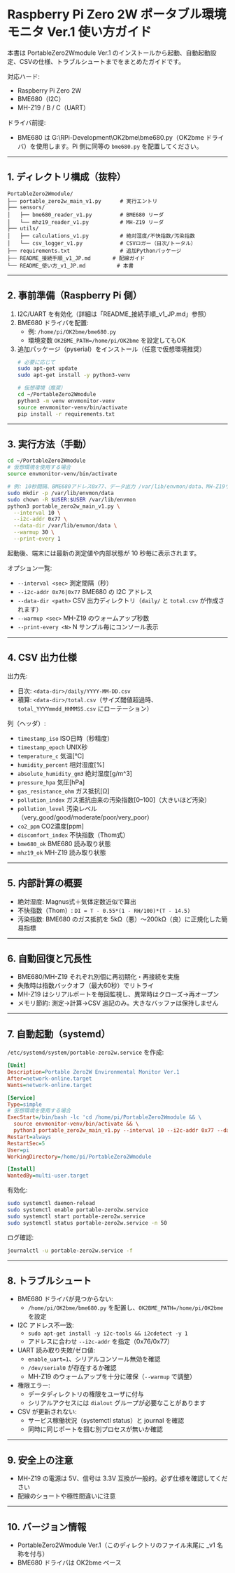 # Raspberry Pi Zero 2W ポータブル環境モニタ Ver.1 使い方ガイド

本書は PortableZero2Wmodule Ver.1 のインストールから起動、自動起動設定、CSVの仕様、トラブルシュートまでをまとめたガイドです。

対応ハード:
- Raspberry Pi Zero 2W
- BME680（I2C）
- MH-Z19 / B / C（UART）

ドライバ前提:
- BME680 は G:\\RPi-Development\\OK2bme\\bme680.py（OK2bme ドライバ）を使用します。Pi 側に同等の `bme680.py` を配置してください。

---
## 1. ディレクトリ構成（抜粋）
```
PortableZero2Wmodule/
├── portable_zero2w_main_v1.py      # 実行エントリ
├── sensors/
│   ├── bme680_reader_v1.py         # BME680 リーダ
│   └── mhz19_reader_v1.py          # MH-Z19 リーダ
├── utils/
│   ├── calculations_v1.py          # 絶対湿度/不快指数/汚染指数
│   └── csv_logger_v1.py            # CSVロガー（日次/トータル）
├── requirements.txt                # 追加Pythonパッケージ
├── README_接続手順_v1_JP.md       # 配線ガイド
└── README_使い方_v1_JP.md          # 本書
```

---
## 2. 事前準備（Raspberry Pi 側）
1) I2C/UART を有効化（詳細は「README_接続手順_v1_JP.md」参照）
2) BME680 ドライバを配置:
   - 例: `/home/pi/OK2bme/bme680.py`
   - 環境変数 `OK2BME_PATH=/home/pi/OK2bme` を設定してもOK
3) 追加パッケージ（pyserial）をインストール（任意で仮想環境推奨）
   ```bash
   # 必要に応じて
   sudo apt-get update
   sudo apt-get install -y python3-venv

   # 仮想環境（推奨）
   cd ~/PortableZero2Wmodule
   python3 -m venv envmonitor-venv
   source envmonitor-venv/bin/activate
   pip install -r requirements.txt
   ```

---
## 3. 実行方法（手動）
```bash
cd ~/PortableZero2Wmodule
# 仮想環境を使用する場合
source envmonitor-venv/bin/activate

# 例: 10秒間隔、BME680アドレス0x77、データ出力 /var/lib/envmon/data、MH-Z19ウォームアップ30秒
sudo mkdir -p /var/lib/envmon/data
sudo chown -R $USER:$USER /var/lib/envmon
python3 portable_zero2w_main_v1.py \
  --interval 10 \
  --i2c-addr 0x77 \
  --data-dir /var/lib/envmon/data \
  --warmup 30 \
  --print-every 1
```
起動後、端末には最新の測定値や内部状態が 10 秒毎に表示されます。

オプション一覧:
- `--interval <sec>` 測定間隔（秒）
- `--i2c-addr 0x76|0x77` BME680 の I2C アドレス
- `--data-dir <path>` CSV 出力ディレクトリ（`daily/` と `total.csv` が作成されます）
- `--warmup <sec>` MH-Z19 のウォームアップ秒数
- `--print-every <N>` N サンプル毎にコンソール表示

---
## 4. CSV 出力仕様
出力先:
- 日次: `<data-dir>/daily/YYYY-MM-DD.csv`
- 積算: `<data-dir>/total.csv`（サイズ閾値超過時、`total_YYYYmmdd_HHMMSS.csv` にローテーション）

列（ヘッダ）:
- `timestamp_iso` ISO日時（秒精度）
- `timestamp_epoch` UNIX秒
- `temperature_c` 気温[℃]
- `humidity_percent` 相対湿度[%]
- `absolute_humidity_gm3` 絶対湿度[g/m^3]
- `pressure_hpa` 気圧[hPa]
- `gas_resistance_ohm` ガス抵抗[Ω]
- `pollution_index` ガス抵抗由来の汚染指数[0–100]（大きいほど汚染）
- `pollution_level` 汚染レベル（very_good/good/moderate/poor/very_poor）
- `co2_ppm` CO2濃度[ppm]
- `discomfort_index` 不快指数（Thom式）
- `bme680_ok` BME680 読み取り状態
- `mhz19_ok` MH-Z19 読み取り状態

---
## 5. 内部計算の概要
- 絶対湿度: Magnus式＋気体定数近似で算出
- 不快指数（Thom）: `DI = T - 0.55*(1 - RH/100)*(T - 14.5)`
- 汚染指数: BME680 のガス抵抗を 5kΩ（悪）〜200kΩ（良）に正規化した簡易指標

---
## 6. 自動回復と冗長性
- BME680/MH-Z19 それぞれ別個に再初期化・再接続を実施
- 失敗時は指数バックオフ（最大60秒）でリトライ
- MH-Z19 はシリアルポートを毎回監視し、異常時はクローズ→再オープン
- メモリ節約: 測定→計算→CSV 追記のみ。大きなバッファは保持しません

---
## 7. 自動起動（systemd）
`/etc/systemd/system/portable-zero2w.service` を作成:
```ini
[Unit]
Description=Portable Zero2W Environmental Monitor Ver.1
After=network-online.target
Wants=network-online.target

[Service]
Type=simple
# 仮想環境を使用する場合
ExecStart=/bin/bash -lc 'cd /home/pi/PortableZero2Wmodule && \
  source envmonitor-venv/bin/activate && \
  python3 portable_zero2w_main_v1.py --interval 10 --i2c-addr 0x77 --data-dir /var/lib/envmon/data --warmup 30 --print-every 1'
Restart=always
RestartSec=5
User=pi
WorkingDirectory=/home/pi/PortableZero2Wmodule

[Install]
WantedBy=multi-user.target
```
有効化:
```bash
sudo systemctl daemon-reload
sudo systemctl enable portable-zero2w.service
sudo systemctl start portable-zero2w.service
sudo systemctl status portable-zero2w.service -n 50
```
ログ確認:
```bash
journalctl -u portable-zero2w.service -f
```

---
## 8. トラブルシュート
- BME680 ドライバが見つからない:
  - `/home/pi/OK2bme/bme680.py` を配置し、`OK2BME_PATH=/home/pi/OK2bme` を設定
- I2C アドレス不一致:
  - `sudo apt-get install -y i2c-tools && i2cdetect -y 1`
  - アドレスに合わせ `--i2c-addr` を指定（0x76/0x77）
- UART 読み取り失敗/ゼロ値:
  - `enable_uart=1`、シリアルコンソール無効を確認
  - `/dev/serial0` が存在するか確認
  - MH-Z19 のウォームアップを十分に確保（`--warmup` で調整）
- 権限エラー:
  - データディレクトリの権限をユーザに付与
  - シリアルアクセスには `dialout` グループが必要なことがあります
- CSV が更新されない:
  - サービス稼働状況（systemctl status）と journal を確認
  - 同時に同じポートを掴む別プロセスが無いか確認

---
## 9. 安全上の注意
- MH-Z19 の電源は 5V、信号は 3.3V 互換が一般的。必ず仕様を確認してください
- 配線のショートや極性間違いに注意

---
## 10. バージョン情報
- PortableZero2Wmodule Ver.1（このディレクトリのファイル末尾に _v1 名称を付与）
- BME680 ドライバは OK2bme ベース
